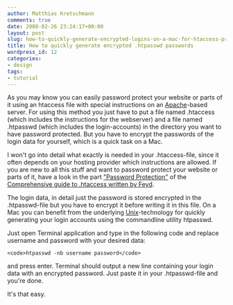 ```yaml
---
author: Matthias Kretschmann
comments: true
date: 2008-02-26 23:24:17+00:00
layout: post
slug: how-to-quickly-generate-encrypted-logins-on-a-mac-for-htaccess-protected-sites
title: How to quickly generate encrypted .htpasswd passwords
wordpress_id: 12
categories:
- design
tags:
- tutorial
---
```


As you may know you can easily password protect your website or parts of it using an htaccess file with special instructions on an [Apache](http://www.apache.org/)-based server. For using this method you just have to put a file named .htaccess (which includes the instructions for the webserver) and a file named .htpasswd (which includes the login-accounts) in the directory you want to have password protected. But you have to encrypt the passwords of the login data for yourself, which is a quick task on a Mac.

<!-- more -->

I won't go into detail what exactly is needed in your .htaccess-file, since it often depends on your hosting provider which instructions are allowed. If you are new to all this stuff and want to password protect your website or parts of it, have a look in the part ["Password Protection"](http://www.javascriptkit.com/howto/htaccess3.shtml) of the [Comprehensive guide to .htaccess written by Feyd](http://www.javascriptkit.com/howto/htaccess.shtml).

The login data, in detail just the password is stored encrypted in the .htpasswd-file but you have to encrypt it before writing it in this file. On a Mac you can benefit from the underlying [Unix](http://www.apple.com/macosx/technology/unix.html)-technology for quickly generating your login accounts using the commandline utility htpasswd.

Just open Terminal application and type in the following code and replace username and password with your desired data:


    
    <code>htpasswd -nb username password</code>



and press enter. Terminal should output a new line containing your login data with an encrypted password. Just paste it in your .htpasswd-file and you're done.

It's that easy.
